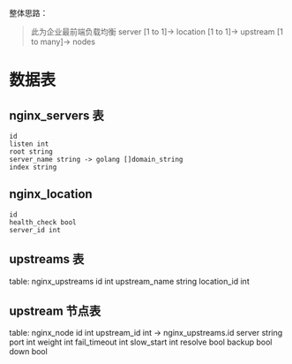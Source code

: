 整体思路：
> 此为企业最前端负载均衡
> server [1 to 1]-> location [1 to 1]-> upstream [1 to many]-> nodes

# 数据表

## nginx_servers 表
    id
    listen int
    root string
    server_name string -> golang []domain_string
    index string

## nginx_location
    id
    health_check bool
    server_id int

## upstreams 表
table: nginx_upstreams
    id int
    upstream_name string
    location_id int

## upstream 节点表
table: nginx_node
    id int
    upstream_id int -> nginx_upstreams.id
    server string
    port int
    weight int
    fail_timeout int
    slow_start int
    resolve bool
    backup bool
    down bool